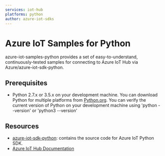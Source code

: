```yaml
---
services: iot-hub 
platforms: python
author: azure-iot-sdks
---
```


# Azure IoT Samples for Python

azure-iot-samples-python provides a set of easy-to-understand, continuously-tested samples for connecting to Azure IoT Hub via Azure/azure-iot-sdk-python.

## Prerequisites

- Python 2.7.x or 3.5.x on your development machine.  You can download Python for multiple platforms from [Python.org](https://www.python.org/downloads/).  You can verify the current version of Python on your development machine using 'python --version' or 'python3 --version'

## Resources

- [azure-iot-sdk-python](https://github.com/Azure/azure-iot-sdk-python): contains the source code for Azure IoT Python SDK.
- [Azure IoT Hub Documentation](https://docs.microsoft.com/azure/iot-hub/)
